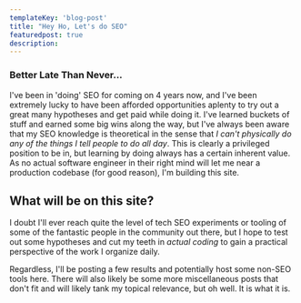 ```yaml
---
templateKey: 'blog-post'
title: "Hey Ho, Let's do SEO"
featuredpost: true
description:
---
```



### Better Late Than Never...
I've been in 'doing' SEO for coming on 4 years now, and I've been extremely lucky to have been afforded opportunities aplenty to try out a great many hypotheses and get paid while doing it. I've learned buckets of stuff and earned some big wins along the way, but I've always been aware that my SEO knowledge is theoretical in the sense that *I can't physically do any of the things I tell people to do all day*. This is clearly a privileged position to be in, but learning by doing always has a certain inherent value. As no actual software engineer in their right mind will let me near a production codebase (for good reason), I'm building this site.


## What will be on this site?
I doubt I'll ever reach quite the level of tech SEO experiments or tooling of some of the fantastic people in the community out there, but I hope to test out some hypotheses and cut my teeth in *actual coding* to gain a practical perspective of the work I organize daily.

Regardless, I'll be posting a few results and potentially host some non-SEO tools here. There will also likely be some more miscellaneous posts that don't fit and will likely tank my topical relevance, but oh well. It is what it is.
